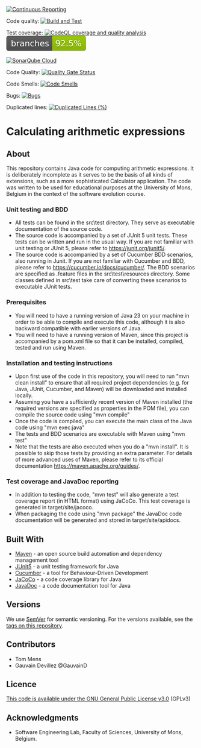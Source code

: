 [![Continuous Reporting](https://github.com/3npC0nf1g/calculator-cucumber-2025/actions/workflows/Continuous-reporting.yml/badge.svg)](https://github.com/3npC0nf1g/calculator-cucumber-2025/actions/workflows/Continuous-reporting.yml)

Code quality: [![Build and Test](https://github.com/3npC0nf1g/calculator-cucumber-2025/actions/workflows/maven.yml/badge.svg)](https://github.com/3npC0nf1g/calculator-cucumber-2025/actions/workflows/maven.yml)

Test coverage: [![CodeQL coverage and quality analysis](https://github.com/3npC0nf1g/calculator-cucumber-2025/actions/workflows/codeql.yml/badge.svg)](https://github.com/3npC0nf1g/calculator-cucumber-2025/actions/workflows/codeql.yml)
![Branches](.github/badges/branches.svg)

[![SonarQube Cloud](https://sonarcloud.io/images/project_badges/sonarcloud-light.svg)](https://sonarcloud.io/summary/new_code?id=3npC0nf1g_calculator-cucumber-2025)

Code Quality: [![Quality Gate Status](https://sonarcloud.io/api/project_badges/measure?project=3npC0nf1g_calculator-cucumber-2025&metric=alert_status)](https://sonarcloud.io/summary/new_code?id=3npC0nf1g_calculator-cucumber-2025)

Code Smells: [![Code Smells](https://sonarcloud.io/api/project_badges/measure?project=3npC0nf1g_calculator-cucumber-2025&metric=code_smells)](https://sonarcloud.io/summary/new_code?id=3npC0nf1g_calculator-cucumber-2025)

Bugs: [![Bugs](https://sonarcloud.io/api/project_badges/measure?project=3npC0nf1g_calculator-cucumber-2025&metric=bugs)](https://sonarcloud.io/summary/new_code?id=3npC0nf1g_calculator-cucumber-2025)

Duplicated lines: [![Duplicated Lines (%)](https://sonarcloud.io/api/project_badges/measure?project=3npC0nf1g_calculator-cucumber-2025&metric=duplicated_lines_density)](https://sonarcloud.io/summary/new_code?id=3npC0nf1g_calculator-cucumber-2025)

# Calculating arithmetic expressions

## About

This repository contains Java code for computing arithmetic expressions. It is deliberately incomplete as it serves to be the basis of all kinds of extensions, such as a more sophisticated Calculator application. The code was written to be used for educational purposes at the University of Mons, Belgium in the context of the software evolution course.


### Unit testing and BDD

*  All tests can be found in the src\test directory. They serve as executable documentation of the source code.
*  The source code is accompanied by a set of JUnit 5 unit tests. These tests can be written and run in the usual way. If you are not familiar with unit testing or JUnit 5, please refer to https://junit.org/junit5/.
*  The source code is accompanied by a set of Cucumber BDD scenarios, also running in Junit. If you are not familiar with Cucumber and BDD, please refer to https://cucumber.io/docs/cucumber/.
The BDD scenarios are specified as .feature files in the src\test\resources directory. Some classes defined in src\test take care of converting these scenarios to executable JUnit tests.

### Prerequisites

*  You will need to have a running version of Java 23 on your machine in order to be able to compile and execute this code, although it is also backward compatible with earlier versions of Java.
*  You will need to have a running version of Maven, since this project is accompanied by a pom.xml file so that it can be installed, compiled, tested and run using Maven.

### Installation and testing instructions

*  Upon first use of the code in this repository, you will need to run "mvn clean install" to ensure that all required project dependencies (e.g. for Java, JUnit, Cucumber, and Maven) will be downloaded and installed locally.
*  Assuming you have a sufficiently recent version of Maven installed (the required versions are specified as properties in the POM file), you can compile the source code using "mvn compile"
*  Once the code is compiled, you can execute the main class of the Java code using "mvn exec:java" 
*  The tests and BDD scenarios are executable with Maven using "mvn test"
*  Note that the tests are also executed when you do a "mvn install". It is possible to skip those tests by providing an extra parameter. For details of more advanced uses of Maven, please refer to its official documentation https://maven.apache.org/guides/.

### Test coverage and JavaDoc reporting

*  In addition to testing the code, "mvn test" will also generate a test coverage report (in HTML format) using JaCoCo. This test coverage is generated in target/site/jacoco.
*  When packaging the code using "mvn package" the JavaDoc code documentation will be generated and stored in target/site/apidocs.

## Built With

*  [Maven](https://maven.apache.org/) - an open source build automation and dependency management tool
*  [JUnit5](https://junit.org/junit5/) - a unit testing framework for Java
*  [Cucumber](https://cucumber.io/docs/cucumber/) - a tool for Behaviour-Driven Development
*  [JaCoCo](https://www.jacoco.org) - a code coverage library for Java
*  [JavaDoc](https://docs.oracle.com/en/java/javase/21/javadoc/javadoc.html) - a code documentation tool for Java

## Versions

We use [SemVer](http://semver.org/) for semantic versioning. For the versions available, see the [tags on this repository](https://github.com/University-of-Mons/calculator-cucumber-2025/tags). 

## Contributors

* Tom Mens
* Gauvain Devillez @GauvainD

## Licence


[This code is available under the GNU General Public License v3.0](https://choosealicense.com/licenses/gpl-3.0/) (GPLv3)

## Acknowledgments

* Software Engineering Lab, Faculty of Sciences, University of Mons, Belgium.
